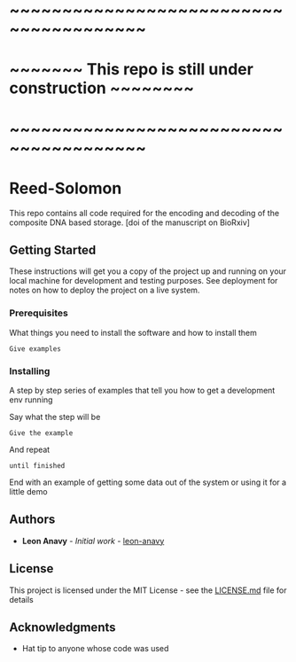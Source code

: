 # ~~~~~~~~~~~~~~~~~~~~~~~~~~~~~~~~~~~~~~~
# ~~~~~~~ This repo is still under construction ~~~~~~~~
# ~~~~~~~~~~~~~~~~~~~~~~~~~~~~~~~~~~~~~~~

# Reed-Solomon

This repo contains all code required for the encoding and decoding of the composite DNA based storage.
[doi of the manuscript on BioRxiv]

## Getting Started

These instructions will get you a copy of the project up and running on your local machine for development and testing purposes. See deployment for notes on how to deploy the project on a live system.

### Prerequisites

What things you need to install the software and how to install them

```
Give examples
```

### Installing

A step by step series of examples that tell you how to get a development env running

Say what the step will be

```
Give the example
```

And repeat

```
until finished
```

End with an example of getting some data out of the system or using it for a little demo

## Authors

* **Leon Anavy** - *Initial work* - [leon-anavy](https://github.com/leon-anavy)

## License

This project is licensed under the MIT License - see the [LICENSE.md](LICENSE.md) file for details

## Acknowledgments

* Hat tip to anyone whose code was used
